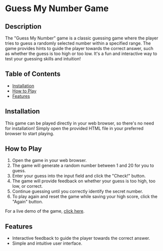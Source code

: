 # Guess My Number Game

## Description
The "Guess My Number" game is a classic guessing game where the player tries to guess a randomly selected number within a specified range. 
The game provides hints to guide the player towards the correct answer, such as whether the guess is too high or too low. It's a fun and interactive way to test your guessing skills and intuition!

## Table of Contents
- [Installation](#installation)
- [How to Play](#how-to-play)
- [Features](#features)

## Installation
This game can be played directly in your web browser, so there's no need for installation! Simply open the provided HTML file in your preferred browser to start playing. 

## How to Play
1. Open the game in your web browser.
2. The game will generate a random number between 1 and 20 for you to guess.
3. Enter your guess into the input field and click the "Check!" button.
4. The game will provide feedback on whether your guess is too high, too low, or correct.
5. Continue guessing until you correctly identify the secret number.
6. To play again and reset the game while saving your high score, click the "Again" button.

For a live demo of the game, [click here](https://katerynadudko.github.io/guess-my-number/).


## Features
- Interactive feedback to guide the player towards the correct answer.
- Simple and intuitive user interface.
